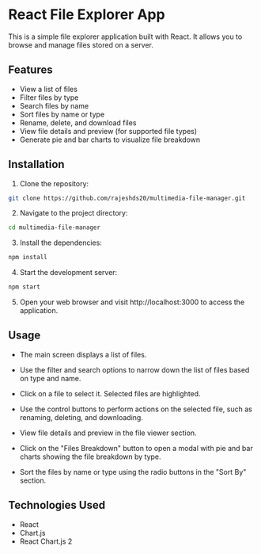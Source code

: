 # React File Explorer App

This is a simple file explorer application built with React. It allows you to browse and manage files stored on a server.

## Features

- View a list of files
- Filter files by type
- Search files by name
- Sort files by name or type
- Rename, delete, and download files
- View file details and preview (for supported file types)
- Generate pie and bar charts to visualize file breakdown

## Installation

  1. Clone the repository:

   ```bash
   git clone https://github.com/rajeshds20/multimedia-file-manager.git
   ```

  2. Navigate to the project directory:
  
  ```bash
  cd multimedia-file-manager
  ```

  3. Install the dependencies:

  ```bash
  npm install
  ```

  4. Start the development server:

  ```bash
  npm start
  ```

  5. Open your web browser and visit http://localhost:3000 to access the application.




## Usage

- The main screen displays a list of files.

- Use the filter and search options to narrow down the list of files based on type and name.

- Click on a file to select it. Selected files are highlighted.

- Use the control buttons to perform actions on the selected file, such as renaming, deleting, and downloading.

-  View file details and preview in the file viewer section.

- Click on the "Files Breakdown" button to open a modal with pie and bar charts showing the file breakdown by type.

- Sort the files by name or type using the radio buttons in the "Sort By" section.




## Technologies Used

- React
- Chart.js
- React Chart.js 2

